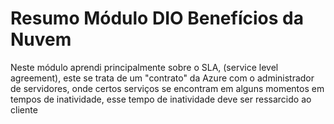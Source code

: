 # Resumo Módulo DIO  Benefícios da Nuvem

Neste módulo aprendi principalmente sobre o SLA, (service level agreement), este se trata de um "contrato" da Azure com o administrador de servidores, onde certos serviços se encontram em alguns momentos em tempos de inatividade, esse tempo de inatividade deve ser ressarcido ao cliente
